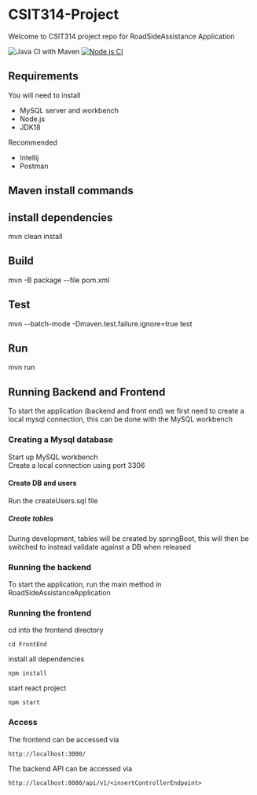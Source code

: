 # CSIT314-Project

Welcome to CSIT314 project repo for RoadSideAssistance Application

![Java CI with Maven](https://github.com/ZHIFA-CHIU/CSIT314-Project/actions/workflows/maven.yml/badge.svg)
[![Node.js CI](https://github.com/ZHIFA-CHIU/CSIT314-Project/actions/workflows/node.js.yml/badge.svg)](https://github.com/ZHIFA-CHIU/CSIT314-Project/actions/workflows/node.js.yml)
## Requirements
You will need to install
- MySQL server and workbench
- Node.js
- JDK18

Recommended
- Intellij
- Postman

## Maven install commands
## install dependencies
mvn clean install

## Build
mvn -B package --file pom.xml

## Test
mvn --batch-mode -Dmaven.test.failure.ignore=true test

## Run
mvn run

## Running Backend and Frontend

To start the application (backend and front end) we first need to create a local mysql connection, this can be done
with the MySQL workbench

### Creating a Mysql database
Start up MySQL workbench  
Create a local connection using port 3306

#### Create DB and users
Run the createUsers.sql file

##### Create tables
During development, tables will be created by springBoot, this will then be switched to instead validate against a DB
when released

### Running the backend
To start the application, run the main method in RoadSideAssistanceApplication

### Running the frontend
cd into the frontend directory  
```
cd FrontEnd
```
install all dependencies  
```
npm install  
```
start react project
```
npm start
```

### Access
The frontend can be accessed via
```
http://localhost:3000/
```
The backend API can be accessed via
```
http://localhost:8080/api/v1/<insertControllerEndpoint>
```
